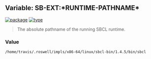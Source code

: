## Variable: SB-EXT:\*RUNTIME-PATHNAME\*
[![package](https://img.shields.io/badge/Package-SB--EXT-5f9ea0.svg?style=social&colorA=999999)](../) [![type](https://img.shields.io/badge/Type-Variable-5f9ea0.svg?style=social&colorA=999999)](../#variable) 

> The absolute pathname of the running SBCL runtime.

### Value
```
/home/travis/.roswell/impls/x86-64/linux/sbcl-bin/1.4.5/bin/sbcl
```
